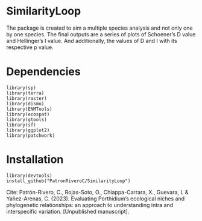 # SimilarityLoop
The package is created to aim a multiple species analysis and not only one by one species. The final outputs are a series of plots of Schoener’s D value and Hellinger’s I value. And additionally, the values of D and I with its respective p value.

# Dependencies
```
library(sp)
library(terra)
library(raster)
library(dismo)
library(ENMTools)
library(ecospat)
library(gtools)
library(sf)
library(ggplot2)
library(patchwork)
```

# Installation
```
library(devtools)
install_github("PatronRiveroC/SimilarityLoop")
```
Cite:
Patrón-Rivero, C., Rojas-Soto, O., Chiappa-Carrara, X., Guevara, L & Yañez-Arenas, C. (2023). Evaluating Porthidium’s ecological niches and phylogenetic relationships: an approach to understanding intra and interspecific variation. [Unpublished manuscript].

